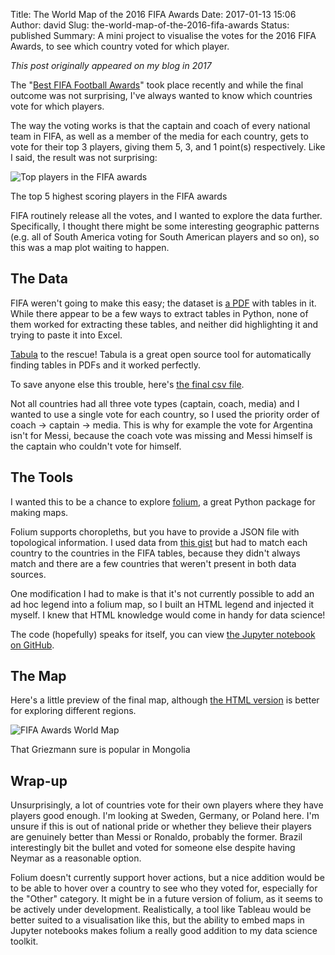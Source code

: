 Title: The World Map of the 2016 FIFA Awards
Date: 2017-01-13 15:06
Author: david
Slug: the-world-map-of-the-2016-fifa-awards
Status: published
Summary: A mini project to visualise the votes for the 2016 FIFA Awards, to see which country voted for which player.

_This post originally appeared on my blog in 2017_

The "[Best FIFA Football Awards](http://www.fifa.com/the-best-fifa-football-awards/best-fifa-mens-player/index.html)"
took place recently and while the final outcome was not surprising, I've
always wanted to know which countries vote for which players.

The way the voting works is that the captain and coach of every national
team in FIFA, as well as a member of the media for each country, gets to
vote for their top 3 players, giving them 5, 3, and 1 point(s)
respectively. Like I said, the result was not surprising:

![Top players in the FIFA awards]({static}/images/the-world-map-of-the-2016-fifa-awards/fifa_topplayers.png)

The top 5 highest scoring players in the FIFA awards

FIFA routinely release all the votes, and I wanted to explore the data
further. Specifically, I thought there might be some interesting
geographic patterns (e.g. all of South America voting for South American
players and so on), so this was a map plot waiting to happen.
 

## The Data

FIFA weren't going to make this easy; the dataset is [a PDF](http://resources.fifa.com/mm/Document/the-best/PlayeroftheYear-Men/02/86/27/05/faward_MenPlayer2016_Neutral.pdf)
with tables in it. While there appear to be a few ways to extract tables
in Python, none of them worked for extracting these tables, and neither
did highlighting it and trying to paste it into Excel.

[Tabula](http://tabula.technology/) to the rescue! Tabula is a great
open source tool for automatically finding tables in PDFs and it worked
perfectly.

To save anyone else this trouble, here's [the final csv file](https://github.com/davidasboth/blog-notebooks/blob/master/fifa-awards/player_votes.csv).

Not all countries had all three vote types (captain, coach, media) and I
wanted to use a single vote for each country, so I used the priority
order of coach -&gt; captain -&gt; media. This is why for example the
vote for Argentina isn't for Messi, because the coach vote was missing
and Messi himself is the captain who couldn't vote for himself.

## The Tools

I wanted this to be a chance to explore
[folium](https://github.com/python-visualization/folium), a great Python
package for making maps.

Folium supports choropleths, but you have to provide a JSON file with
topological information. I used data from [this gist](https://gist.github.com/markmarkoh/2969317) but had to match each
country to the countries in the FIFA tables, because they didn't always
match and there are a few countries that weren't present in both data
sources.

One modification I had to make is that it's not currently possible to
add an ad hoc legend into a folium map, so I built an HTML legend and
injected it myself. I knew that HTML knowledge would come in handy for
data science!

The code (hopefully) speaks for itself, you can view [the Jupyter notebook on GitHub](https://github.com/davidasboth/blog-notebooks/blob/master/fifa-awards/FIFA%20Awards%20data.ipynb).


## The Map

Here's a little preview of the final map, although [the HTML version](/fifa-awards/) is better for exploring
different regions.

![FIFA Awards World Map]({static}/images/the-world-map-of-the-2016-fifa-awards/fifa_awards_finalmap.png)

That Griezmann sure is popular in Mongolia 

## Wrap-up 

Unsurprisingly, a lot of countries vote for their own players where they
have players good enough. I'm looking at Sweden, Germany, or Poland
here. I'm unsure if this is out of national pride or whether they
believe their players are genuinely better than Messi or Ronaldo,
probably the former. Brazil interestingly bit the bullet and voted for
someone else despite having Neymar as a reasonable option.

Folium doesn't currently support hover actions, but a nice addition
would be to be able to hover over a country to see who they voted for,
especially for the "Other" category. It might be in a future version of
folium, as it seems to be actively under development. Realistically, a
tool like Tableau would be better suited to a visualisation like this,
but the ability to embed maps in Jupyter notebooks makes folium a really
good addition to my data science toolkit.